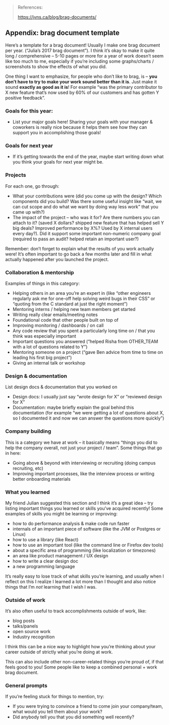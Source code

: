 > References:
>
> https://jvns.ca/blog/brag-documents/



## Appendix: brag document template

Here’s a template for a brag document! Usually I make one brag document per year. (“Julia’s 2017 brag document”). I think it’s okay to make it quite long / comprehensive – 5-10 pages or more for a year of work doesn’t seem like too much to me, especially if you’re including some graphs/charts / screenshots to show the effects of what you did.

One thing I want to emphasize, for people who don’t like to brag, is – **you don’t have to try to make your work sound better than it is**. Just make it sound **exactly as good as it is**! For example “was the primary contributor to X new feature that’s now used by 60% of our customers and has gotten Y positive feedback”.

### Goals for this year:

- List your major goals here! Sharing your goals with your manager  & coworkers is really nice because it helps them see how they can  support you in accomplishing those goals!

### Goals for next year

- If it’s getting towards the end of the year, maybe start writing down what you think your goals for next year might be.

### Projects

For each one, go through:

- What your contributions were (did you come up with the design? Which components did you build? Was there some useful insight like “wait, we  can cut scope and do what we want by doing way less work” that you came  up with?)
- The impact of the project – who was it for? Are there numbers you  can attach to it? (saved X dollars? shipped new feature that has helped  sell Y big deals? Improved performance by X%? Used by X internal users  every day?). Did it support some important non-numeric company goal  (required to pass an audit? helped retain an important user?)

Remember: don’t forget to explain what the results of you work  actually were! It’s often important to go back a few months later and  fill in what actually happened after you launched the project.

### Collaboration & mentorship

Examples of things in this category:

- Helping others in an area you’re an expert in (like “other engineers regularly ask me for one-off help solving weird bugs in their CSS” or “quoting from the C standard at just the right moment”)
- Mentoring interns / helping new team members get started
- Writing really clear emails/meeting notes
- Foundational code that other people built on top of
- Improving monitoring / dashboards / on call
- Any code review that you spent a particularly long time on / that you think was especially important
- Important questions you answered (“helped Risha from OTHER_TEAM with a lot of questions related to Y”)
- Mentoring someone on a project (“gave Ben advice from time to time on leading his first big project”)
- Giving an internal talk or workshop

### Design & documentation

List design docs & documentation that you worked on

- Design docs: I usually just say “wrote design for X” or “reviewed design for X”
- Documentation: maybe briefly explain the goal behind this  documentation (for example “we were getting a lot of questions about X,  so I documented it and now we can answer the questions more quickly”)

### Company building

This is a category we have at work – it basically means “things you  did to help the company overall, not just your project / team”. Some  things that go in here:

- Going above & beyond with interviewing or recruiting (doing campus recruiting, etc)
- Improving important processes, like the interview process or writing better onboarding materials

### What you learned

My friend Julian suggested this section and I think it’s a great idea – try listing important things you learned or skills you’ve acquired recently! Some examples of skills you might be learning or improving:

- how to do performance analysis & make code run faster
- internals of an important piece of software (like the JVM or Postgres or Linux)
- how to use a library (like React)
- how to use an important tool (like the command line or Firefox dev tools)
- about a specific area of programming (like localization or timezones)
- an area like product management / UX design
- how to write a clear design doc
- a new programming language

It’s really easy to lose track of what skills you’re learning, and usually when I reflect on this I realize I learned a lot more than I thought and also notice things that I’m *not* learning that I wish I was.

### Outside of work

It’s also often useful to track accomplishments outside of work, like:

- blog posts
- talks/panels
- open source work
- Industry recognition

I think this can be a nice way to highlight how you’re thinking about your career outside of strictly what you’re doing at work.

This can also include other non-career-related things you’re proud  of, if that feels good to you! Some people like to keep a combined  personal + work brag document.

### General prompts

If you’re feeling stuck for things to mention, try:

- If you were trying to convince a friend to come join your company/team, what would you tell them about your work?
- Did anybody tell you that you did something well recently?